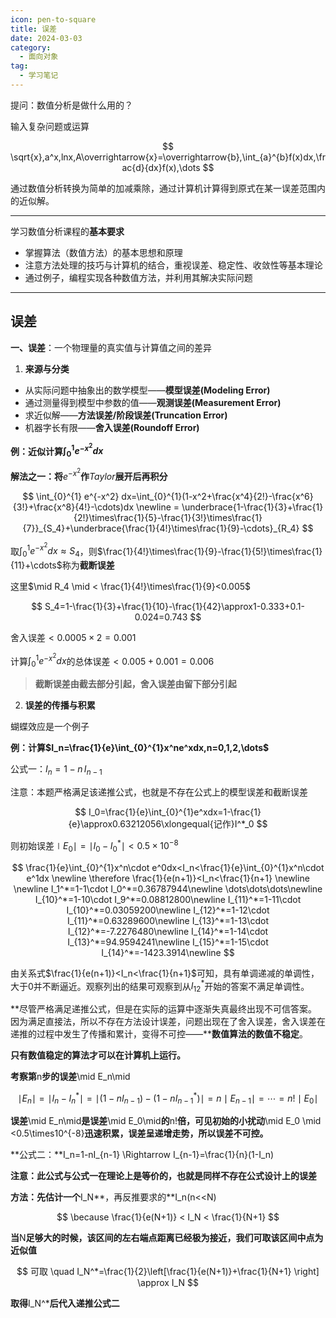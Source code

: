 ```yaml
---
icon: pen-to-square
title: 误差
date: 2024-03-03
category:
  - 面向对象
tag:
  - 学习笔记
---
```

提问：数值分析是做什么用的？

输入复杂问题或运算

$$
\sqrt{x},a^x,lnx,A\overrightarrow{x}=\overrightarrow{b},\int_{a}^{b}f(x)dx,\frac{d}{dx}f(x),\dots
$$

通过数值分析转换为简单的加减乘除，通过计算机计算得到原式在某一误差范围内的近似解。

---

学习数值分析课程的**基本要求**

* 掌握算法（数值方法）的基本思想和原理
* 注意方法处理的技巧与计算机的结合，重视误差、稳定性、收敛性等基本理论
* 通过例子，编程实现各种数值方法，并利用其解决实际问题

---

## **误差**

**一、误差**：一个物理量的真实值与计算值之间的差异

1. **来源与分类**

* 从实际问题中抽象出的数学模型——**模型误差(Modeling Error)**
* 通过测量得到模型中参数的值——**观测误差(Measurement Error)**
* 求近似解——**方法误差/阶段误差(Truncation Error)**
* 机器字长有限——**舍入误差(Roundoff Error)**

**例：近似计算$\int_{0}^{1} e^{-x^2} dx$**

**解法之一：将**$e^{-x^2}$**作**$Taylor$**展开后再积分**

$$
\int_{0}^{1} e^{-x^2} dx=\int_{0}^{1}(1-x^2+\frac{x^4}{2!}-\frac{x^6}{3!}+\frac{x^8}{4!}-\cdots)dx
\newline = \underbrace{1-\frac{1}{3}+\frac{1}{2!}\times\frac{1}{5}-\frac{1}{3!}\times\frac{1}{7}}_{S_4}+\underbrace{\frac{1}{4!}\times\frac{1}{9}-\cdots}_{R_4}
$$

取$\int_{0}^{1} e^{-x^2} dx \approx S_4$，则$\frac{1}{4!}\times\frac{1}{9}-\frac{1}{5!}\times\frac{1}{11}+\cdots$称为**截断误差**

这里$\mid R_4 \mid < \frac{1}{4!}\times\frac{1}{9}<0.005$

$$
S_4=1-\frac{1}{3}+\frac{1}{10}-\frac{1}{42}\approx1-0.333+0.1-0.024=0.743
$$

舍入误差$<0.0005\times2=0.001$

计算$\int_{0}^{1} e^{-x^2} dx$的总体误差$<0.005+0.001=0.006$

> **截断误差由截去部分引起，舍入误差由留下部分引起**

2. **误差的传播与积累**

蝴蝶效应是一个例子

**例：计算$I_n=\frac{1}{e}\int_{0}^{1}x^ne^xdx,n=0,1,2,\dots$**

公式一：$I_n=1-n\,I_{n-1}$

注意：本题严格满足该递推公式，也就是不存在公式上的模型误差和截断误差

$$
I_0=\frac{1}{e}\int_{0}^{1}e^xdx=1-\frac{1}{e}\approx0.63212056\xlongequal{记作}I^*_0
$$

则初始误差$\mid E_0 \mid=\mid I_0-I^*_0\mid<0.5\times10^{-8}$

$$
\frac{1}{e}\int_{0}^{1}x^n\cdot e^0dx<I_n<\frac{1}{e}\int_{0}^{1}x^n\cdot e^1dx \newline \therefore \frac{1}{e(n+1)}<I_n<\frac{1}{n+1} \newline \newline I_1^*=1-1\cdot I_0^*=0.36787944\newline \dots\dots\dots\newline I_{10}^*=1-10\cdot I_9^*=0.08812800\newline I_{11}^*=1-11\cdot I_{10}^*=0.03059200\newline I_{12}^*=1-12\cdot I_{11}^*=0.63289600\newline I_{13}^*=1-13\cdot I_{12}^*=-7.2276480\newline I_{14}^*=1-14\cdot I_{13}^*=94.9594241\newline I_{15}^*=1-15\cdot I_{14}^*=-1423.3914\newline
$$

由关系式$\frac{1}{e(n+1)}<I_n<\frac{1}{n+1}$可知，具有单调递减的单调性，大于$0$并不断逼近。观察列出的结果可观察到从$I_{12}^*$开始的答案不满足单调性。

**尽管严格满足递推公式，但是在实际的运算中逐渐失真最终出现不可信答案。因为满足直接法，所以不存在方法设计误差，问题出现在了舍入误差，舍入误差在递推的过程中发生了传播和累计，变得不可控——****数值算法的数值不稳定**。

**只有数值稳定的算法才可以在计算机上运行。**

**考察第**n**步的误差**\mid E_n\mid

$$
\mid E_n \mid=\mid I_n-I_n^*\mid=\mid (1-nI_{n-1})-(1-nI_{n-1}^*)\mid=n\mid E_{n-1}\mid = \cdots = n!\mid E_0 \mid
$$

**误差**\mid E_n\mid**是误差**\mid E_0\mid**的**n!**倍，可见初始的小扰动**\mid E_0 \mid <0.5\times10^{-8}**迅速积累，误差呈递增走势，所以误差不可控。**

**公式二：**I_n=1-nI_{n-1} \Rightarrow I_{n-1}=\frac{1}{n}(1-I_n)

**注意：此公式与公式一在理论上是等价的，也就是同样不存在公式设计上的误差**

**方法：先估计一个**I_N**，再反推要求的**I_n(n<<N)

$$
\because \frac{1}{e(N+1)} < I_N < \frac{1}{N+1}
$$

**当**N**足够大的时候，该区间的左右端点距离已经极为接近，我们可取该区间中点为近似值**

$$
可取 \quad I_N^*=\frac{1}{2}\left[\frac{1}{e(N+1)}+\frac{1}{N+1} \right] \approx I_N
$$

**取得**I_N^***后代入递推公式二**
